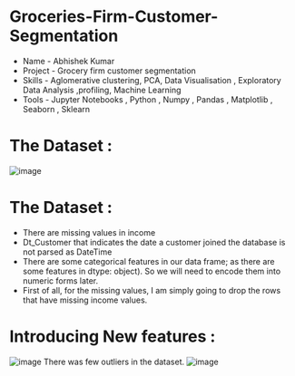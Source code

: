 # Groceries-Firm-Customer-Segmentation
- Name - Abhishek Kumar
- Project - Grocery firm customer segmentation
- Skills - Aglomerative clustering, PCA, Data Visualisation , Exploratory Data Analysis ,profiling,  Machine Learning
- Tools -  Jupyter Notebooks , Python , Numpy , Pandas , Matplotlib , Seaborn , Sklearn
# The Dataset :
![image](https://github.com/user-attachments/assets/991b1c76-5a95-4f7a-8f5c-360ef8dcaa78)
# The Dataset :
- There are missing values in income
- Dt_Customer that indicates the date a customer joined the database is not parsed as DateTime
- There are some categorical features in our data frame; as there are some features in dtype: object). So we will need to encode them into numeric forms later.
- First of all, for the missing values, I am simply going to drop the rows that have missing income values.

# Introducing New features :  
![image](https://github.com/user-attachments/assets/3dd91686-6c0e-4501-b42f-512c7a821796)
There was few outliers in the dataset.
![image](https://github.com/user-attachments/assets/0d023502-292d-49d3-95b2-8b92e6b7c6e6)



